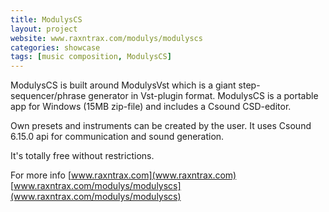 ```yaml
---
title: ModulysCS
layout: project
website: www.raxntrax.com/modulys/modulyscs
categories: showcase
tags: [music composition, ModulysCS]
---
```



ModulysCS is built around ModulysVst which is a giant step-sequencer/phrase generator in Vst-plugin format.
ModulysCS is a portable app for Windows (15MB zip-file) and includes a Csound CSD-editor.

Own presets and instruments can be created by the user.
It uses Csound 6.15.0 api for communication and sound generation.

It's totally free without restrictions.

For more info
[www.raxntrax.com](www.raxntrax.com)  
[www.raxntrax.com/modulys/modulyscs](www.raxntrax.com/modulys/modulyscs)
